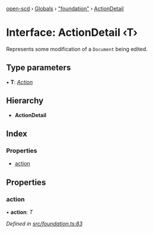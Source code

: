 [open-scd](../README.md) › [Globals](../globals.md) › ["foundation"](../modules/_foundation_.md) › [ActionDetail](_foundation_.actiondetail.md)

# Interface: ActionDetail ‹**T**›

Represents some modification of a `Document` being edited.

## Type parameters

▪ **T**: *[Action](../modules/_foundation_.md#action)*

## Hierarchy

* **ActionDetail**

## Index

### Properties

* [action](_foundation_.actiondetail.md#action)

## Properties

###  action

• **action**: *T*

*Defined in [src/foundation.ts:83](https://github.com/openscd/open-scd/blob/040b519/src/foundation.ts#L83)*
